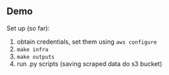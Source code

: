 ## Demo

Set up (so far):

1. obtain credentials, set them using `aws configure`
2. `make infra`
3. `make outputs`
4. run .py scripts (saving scraped data do s3 bucket)
